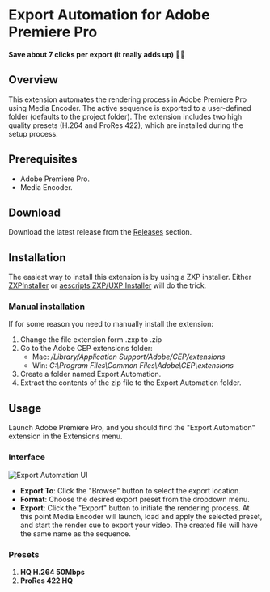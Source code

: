 # Export Automation for Adobe Premiere Pro
**Save about 7 clicks per export (it really adds up)** 🤘😎

## Overview

This extension automates the rendering process in Adobe Premiere Pro using Media Encoder.
The active sequence is exported to a user-defined folder (defaults to the project folder). 
The extension includes two high quality presets (H.264 and ProRes 422), which are installed during the setup process.

## Prerequisites

- Adobe Premiere Pro.
- Media Encoder.

## Download

Download the latest release from the [Releases](https://github.com/AviramV/export-automation/releases) section.

## Installation
The easiest way to install this extension is by using a ZXP installer. Either [ZXPInstaller](https://zxpinstaller.com/) or [aescripts ZXP/UXP Installer](https://aescripts.com/learn/zxp-installer/) will do the trick.

### Manual installation
If for some reason you need to manually install the extension:
1. Change the file extension form .zxp to .zip
2. Go to the Adobe CEP extensions folder:
    - Mac: */Library/Application Support/Adobe/CEP/extensions*
    - Win: *C:\Program Files\Common Files\Adobe\CEP\extensions*
3. Create a folder named Export Automation.
4. Extract the contents of the zip file to the Export Automation folder.

## Usage
Launch Adobe Premiere Pro, and you should find the "Export Automation" extension in the Extensions menu.

### Interface
![Export Automation UI](https://github.com/AviramV/export-automation/assets/20142618/57a44017-cdd3-4081-b1c3-2e72a704f911)


- **Export To**: Click the "Browse" button to select the export location.
- **Format**: Choose the desired export preset from the dropdown menu.
- **Export**: Click the "Export" button to initiate the rendering process. At this point Media Encoder will launch, load and apply the selected preset, and start the render cue to export your video. The created file will have the same name as the sequence.

### Presets

1. **HQ H.264 50Mbps**
2. **ProRes 422 HQ**
